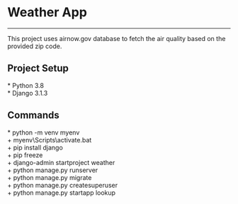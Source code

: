 <h1>Weather App</h1>

---
<p>This project uses airnow.gov database to fetch the air quality based on the provided zip code.</p>

<h2>Project Setup</h2>
* Python 3.8
<br/>
* Django 3.1.3

<h2>Commands</h2>
* python -m venv myenv
<br/>
    + myenv\Scripts\activate.bat
    <br/>
    + pip install django
    <br/>
    + pip freeze
    <br/>
    + django-admin startproject weather
    <br/>
    + python manage.py runserver
    <br/>
    + python manage.py migrate
    <br/>
    + python manage.py createsuperuser
    <br/>
    + python manage.py startapp lookup
    <br/>

